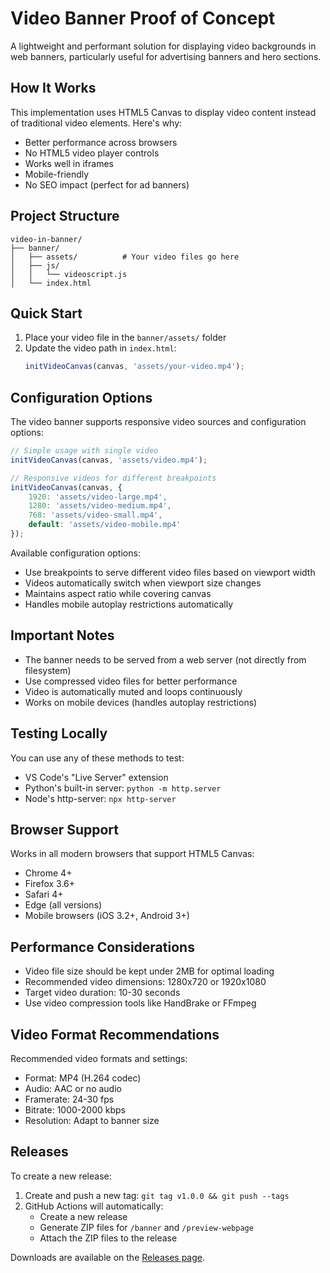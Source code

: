# Video Banner Proof of Concept

A lightweight and performant solution for displaying video backgrounds in web banners, particularly useful for advertising banners and hero sections.

## How It Works

This implementation uses HTML5 Canvas to display video content instead of traditional video elements. Here's why:

- Better performance across browsers
- No HTML5 video player controls
- Works well in iframes
- Mobile-friendly
- No SEO impact (perfect for ad banners)

## Project Structure

```
video-in-banner/
├── banner/
│   ├── assets/          # Your video files go here
│   ├── js/
│   │   └── videoscript.js
│   └── index.html
```

## Quick Start

1. Place your video file in the `banner/assets/` folder
2. Update the video path in `index.html`:
   ```javascript
   initVideoCanvas(canvas, 'assets/your-video.mp4');
   ```

## Configuration Options

The video banner supports responsive video sources and configuration options:

```javascript
// Simple usage with single video
initVideoCanvas(canvas, 'assets/video.mp4');

// Responsive videos for different breakpoints
initVideoCanvas(canvas, {
    1920: 'assets/video-large.mp4',
    1280: 'assets/video-medium.mp4',
    768: 'assets/video-small.mp4',
    default: 'assets/video-mobile.mp4'
});
```

Available configuration options:
- Use breakpoints to serve different video files based on viewport width
- Videos automatically switch when viewport size changes
- Maintains aspect ratio while covering canvas
- Handles mobile autoplay restrictions automatically

## Important Notes

- The banner needs to be served from a web server (not directly from filesystem)
- Use compressed video files for better performance
- Video is automatically muted and loops continuously
- Works on mobile devices (handles autoplay restrictions)

## Testing Locally

You can use any of these methods to test:
- VS Code's "Live Server" extension
- Python's built-in server: `python -m http.server`
- Node's http-server: `npx http-server`

## Browser Support

Works in all modern browsers that support HTML5 Canvas:
- Chrome 4+
- Firefox 3.6+
- Safari 4+
- Edge (all versions)
- Mobile browsers (iOS 3.2+, Android 3+)

## Performance Considerations

- Video file size should be kept under 2MB for optimal loading
- Recommended video dimensions: 1280x720 or 1920x1080
- Target video duration: 10-30 seconds
- Use video compression tools like HandBrake or FFmpeg

## Video Format Recommendations

Recommended video formats and settings:
- Format: MP4 (H.264 codec)
- Audio: AAC or no audio
- Framerate: 24-30 fps
- Bitrate: 1000-2000 kbps
- Resolution: Adapt to banner size

## Releases

To create a new release:
1. Create and push a new tag: `git tag v1.0.0 && git push --tags`
2. GitHub Actions will automatically:
   - Create a new release
   - Generate ZIP files for `/banner` and `/preview-webpage`
   - Attach the ZIP files to the release

Downloads are available on the [Releases page](../../releases).

